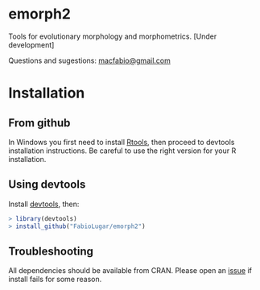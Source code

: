# emorph2
Tools for evolutionary morphology and morphometrics.
[Under development]

Questions and sugestions:
macfabio@gmail.com

Installation
============
From github
-----------

In Windows you first need to install [Rtools](http://cran.r-project.org/bin/windows/Rtools/), then proceed to devtools installation instructions. Be careful to use the right version for your R installation.


Using devtools
--------------

Install [devtools](http://www.rstudio.com/projects/devtools/), then:

```R
> library(devtools)
> install_github("FabioLugar/emorph2")
```

Troubleshooting
---------------

All dependencies should be available from CRAN. Please open an [issue](https://github.com/FabioLugar/emorph2) if install fails for some reason.
